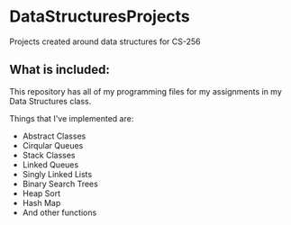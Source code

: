# DataStructuresProjects
Projects created around data structures for CS-256


## What is included:

This repository has all of my programming files for my assignments in my Data Structures class.

Things that I've implemented are:
* Abstract Classes
* Cirqular Queues
* Stack Classes
* Linked Queues
* Singly Linked Lists
* Binary Search Trees
* Heap Sort
* Hash Map
* And other functions